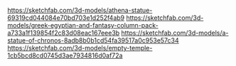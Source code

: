 https://sketchfab.com/3d-models/athena-statue-69319cd044084e70bd703e1d252f4ab9
https://sketchfab.com/3d-models/greek-egyptian-and-fantasy-column-pack-a733a1f139854f2c83d08eac167eee3b
https://sketchfab.com/3d-models/a-statue-of-chronos-8adb8b0b1cd54fa39517a0c953e57c34
https://sketchfab.com/3d-models/empty-temple-1cb5bcd8cd0745d3ae7934816d0af72a